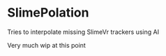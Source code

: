 # SlimePolation
Tries to interpolate missing SlimeVr trackers using AI


Very much wip at this point
